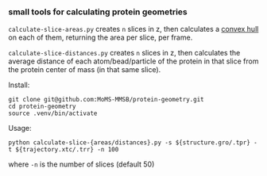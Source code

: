 ### small tools for calculating protein geometries

`calculate-slice-areas.py` creates `n` slices in z, then calculates a [convex hull](https://docs.scipy.org/doc/scipy/reference/generated/scipy.spatial.ConvexHull.html) on each of them, returning the area per slice, per frame.

`calculate-slice-distances.py` creates `n` slices in z, then calculates the average distance of each atom/bead/particle of the protein in that slice from the protein center of mass (in that same slice).

Install:
```
git clone git@github.com:MoMS-MMSB/protein-geometry.git
cd protein-geometry
source .venv/bin/activate
```

Usage:
```
python calculate-slice-{areas/distances}.py -s ${structure.gro/.tpr} -t ${trajectory.xtc/.trr} -n 100
```
where `-n` is the number of slices (default 50)
